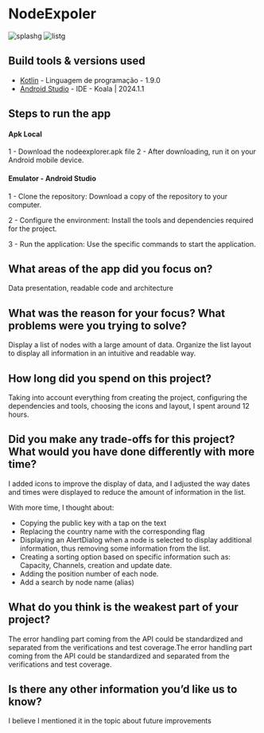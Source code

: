 # NodeExpoler
![splashg](https://github.com/user-attachments/assets/bb6e16a0-6016-4a78-8c41-1d89276d497c)
![listg](https://github.com/user-attachments/assets/96b4be6b-5afd-4f57-88d0-b4b92cb68862)

## Build tools & versions used
- [Kotlin] - Linguagem de programação - 1.9.0
- [Android Studio] - IDE -  Koala | 2024.1.1

## Steps to run the app

#### Apk Local
1 - Download the nodeexplorer.apk file
2 - After downloading, run it on your Android mobile device.

#### Emulator - Android Studio
1 - Clone the repository: Download a copy of the repository to your computer.

2 - Configure the environment: Install the tools and dependencies required for the project.

3 - Run the application: Use the specific commands to start the application.

## What areas of the app did you focus on?
Data presentation, readable code and architecture

## What was the reason for your focus? What problems were you trying to solve?
Display a list of nodes with a large amount of data.
Organize the list layout to display all information in an intuitive and readable way.

## How long did you spend on this project?
Taking into account everything from creating the project, configuring the dependencies and tools, choosing the icons and layout, I spent around 12 hours.

## Did you make any trade-offs for this project? What would you have done differently with more time?
I added icons to improve the display of data, and I adjusted the way dates and times were displayed to reduce the amount of information in the list.

With more time, I thought about:
- Copying the public key with a tap on the text
- Replacing the country name with the corresponding flag
- Displaying an AlertDialog when a node is selected to display additional information, thus removing some information from the list.
- Creating a sorting option based on specific information such as: Capacity, Channels, creation and update date.
- Adding the position number of each node.
- Add a search by node name (alias)

## What do you think is the weakest part of your project?
The error handling part coming from the API could be standardized and separated from the verifications and test coverage.The error handling part coming from the API could be standardized and separated from the verifications and test coverage.

## Is there any other information you’d like us to know?
I believe I mentioned it in the topic about future improvements



[//]: # (These are reference links used in the body of this note and get stripped out when the markdown processor does its job. There is no need to format nicely because it shouldn't be seen. Thanks SO - http://stackoverflow.com/questions/4823468/store-comments-in-markdown-syntax)

   [Kotlin]: <https://kotlinlang.org/>
   [Android Studio]: <https://developer.android.com/studio?gad_source=1&gclid=EAIaIQobChMI2874iZnrhQMVrjKtBh1EDw37EAAYASAAEgJ7mPD_BwE&gclsrc=aw.ds&hl=pt-br>

